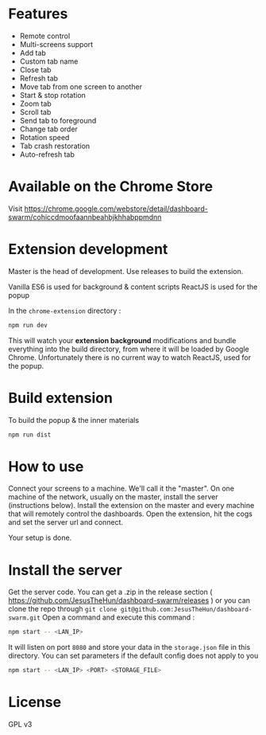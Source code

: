 # Features

* Remote control
* Multi-screens support
* Add tab
* Custom tab name
* Close tab
* Refresh tab
* Move tab from one screen to another
* Start & stop rotation
* Zoom tab
* Scroll tab
* Send tab to foreground
* Change tab order
* Rotation speed
* Tab crash restoration
* Auto-refresh tab

# Available on the Chrome Store

Visit https://chrome.google.com/webstore/detail/dashboard-swarm/cohiccdmoofaannbeahbjkhhabppmdnn

# Extension development

Master is the head of development. Use releases to build the extension.

Vanilla ES6 is used for background & content scripts
ReactJS is used for the popup

In the ```chrome-extension``` directory :

```bash
npm run dev
```

This will watch your **extension background** modifications and bundle everything into the build directory, from where it will be loaded by Google Chrome.
Unfortunately there is no current way to watch ReactJS, used for the popup.

# Build extension

To build the popup & the inner materials

```bash
npm run dist
```

# How to use

Connect your screens to a machine. We'll call it the "master".
On one machine of the network, usually on the master, install the server (instructions below).
Install the extension on the master and every machine that will remotely control the dashboards.
Open the extension, hit the cogs and set the server url and connect.

Your setup is done.

# Install the server

Get the server code. You can get a .zip in the release section ( https://github.com/JesusTheHun/dashboard-swarm/releases ) or you can clone the repo through ```git clone git@github.com:JesusTheHun/dashboard-swarm.git```
Open a command and execute this command :

```bash
npm start -- <LAN_IP>
```

It will listen on port ```8080``` and store your data in the ```storage.json``` file in this directory.
You can set parameters if the default config does not apply to you

```bash
npm start -- <LAN_IP> <PORT> <STORAGE_FILE>
```

# License

GPL v3